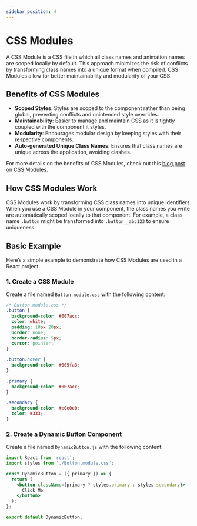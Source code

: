 ```yaml
---
sidebar_position: 4
---
```


# CSS Modules

A CSS Module is a CSS file in which all class names and animation names are scoped locally by default. This approach minimizes the risk of conflicts by transforming class names into a unique format when compiled. CSS Modules allow for better maintainability and modularity of your CSS.

## Benefits of CSS Modules

- **Scoped Styles**: Styles are scoped to the component rather than being global, preventing conflicts and unintended style overrides.
- **Maintainability**: Easier to manage and maintain CSS as it is tightly coupled with the component it styles.
- **Modularity**: Encourages modular design by keeping styles with their respective components.
- **Auto-generated Unique Class Names**: Ensures that class names are unique across the application, avoiding clashes.

For more details on the benefits of CSS Modules, check out this [blog post on CSS Modules](https://blog.openreplay.com/benefits-of-css-modules/?ref=dailydev).

## How CSS Modules Work

CSS Modules work by transforming CSS class names into unique identifiers. When you use a CSS Module in your component, the class names you write are automatically scoped locally to that component. For example, a class name `.button` might be transformed into `.button__abc123` to ensure uniqueness.

## Basic Example

Here’s a simple example to demonstrate how CSS Modules are used in a React project.

### 1. Create a CSS Module

Create a file named `Button.module.css` with the following content:

```css
/* Button.module.css */
.button {
  background-color: #007acc;
  color: white;
  padding: 10px 20px;
  border: none;
  border-radius: 5px;
  cursor: pointer;
}

.button:hover {
  background-color: #005fa3;
}

.primary {
  background-color: #007acc;
}

.secondary {
  background-color: #e0e0e0;
  color: #333;
}
```
### 2. Create a Dynamic Button Component

Create a file named `DynamicButton.js` with the following content:

```jsx
import React from 'react';
import styles from './Button.module.css';

const DynamicButton = ({ primary }) => {
  return (
    <button className={primary ? styles.primary : styles.secondary}>
      Click Me
    </button>
  );
};

export default DynamicButton;


```